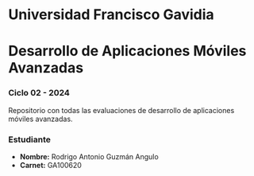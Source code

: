 # Universidad Francisco Gavidia
# Desarrollo de Aplicaciones Móviles Avanzadas
### Ciclo 02 - 2024

Repositorio con todas las evaluaciones de desarrollo de aplicaciones móviles avanzadas.

### Estudiante
- **Nombre:** Rodrigo Antonio Guzmán Angulo
- **Carnet:** GA100620
